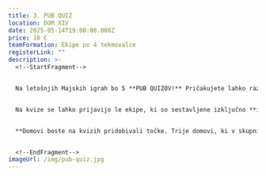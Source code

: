 ```yaml
---
title: 3. PUB QUIZ
location: DOM XIV
date: 2025-05-14T19:00:00.000Z
price: 10 €
teamFormation: Ekipe po 4 tekmovalce
registerLink: ""
description: >-
  <!--StartFragment-->


  Na letošnjih Majskih igrah bo 5 **PUB QUIZOV!** Pričakujete lahko raznovrstna vprašanja iz raznolikih tem in seveda mrzlo točeno Laško. 


  Na kvize se lahko prijavijo le ekipe, ki so sestavljene izključno **iz 4 članov, ki prihajajo z istega doma**. Prijave bomo obravnavali po ključu prvi pride prvi melje, vendar bomo upoštevali, da bodo domovi sorazmerno zastopani na kvizih. **Prijave potekajo do ponedeljka, 5. 5.** V torek, 6. 5., zvečer bodo ekipe, ki so se uvrstile na kvize, obveščene o terminu preko e-maila. Prijavo potrdite s plačilom prijavnine na INFO točki Majskih iger 2025. **S prijavami pohitite, saj so mesta zelo omejena.**


  **Domovi boste na kvizih pridobivali točke. Trije domovi, ki v skupni razvrstitvi pridobite največ točk, boste prejeli 8, 6 in 4 točke za 1., 2. in 3. mesto, ki se bodo upoštevale v skupni seštevek športov za naziv najboljšega doma Majskih iger 2025. Zmagovalna ekipa vsakega kviza prejme nagrado.**


  <!--EndFragment-->
imageUrl: /img/pub-quiz.jpg
---
```

